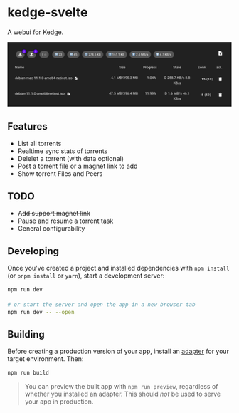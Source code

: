 # kedge-svelte

A webui for Kedge.

![screen.png](static/screen-w40.png)

## Features

* List all torrents
* Realtime sync stats of torrents
* Delelet a torrent (with data optional)
* Post a torrent file or a magnet link to add
* Show torrent Files and Peers

## TODO

* <del>Add support magnet link</del>
* Pause and resume a torrent task
* General configurability

## Developing

Once you've created a project and installed dependencies with `npm install` (or `pnpm install` or `yarn`), start a development server:

```bash
npm run dev

# or start the server and open the app in a new browser tab
npm run dev -- --open
```

## Building

Before creating a production version of your app, install an [adapter](https://kit.svelte.dev/docs#adapters) for your target environment. Then:

```bash
npm run build
```

> You can preview the built app with `npm run preview`, regardless of whether you installed an adapter. This should _not_ be used to serve your app in production.
